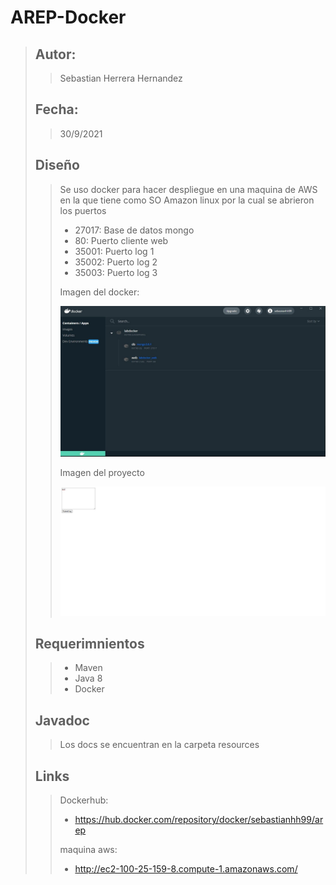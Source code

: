 # AREP-Docker
> ## Autor:
>> Sebastian Herrera Hernandez
>>
> ## Fecha:
>> 30/9/2021
> ## Diseño
>> Se uso docker para hacer despliegue en una maquina de AWS en la que 
>> tiene como SO Amazon linux por la cual se abrieron los puertos
>> - 27017: Base de datos mongo
>> - 80: Puerto cliente web
>> - 35001: Puerto log 1
>> - 35002: Puerto log 2
>> - 35003: Puerto log 3
>>
>> Imagen del docker:
>>
>> ![](https://github.com/Sebastianhh99/AREP-Docker/blob/f7e938a83c0bc6428e0a6ddc2d43bd8511059ebb/resources/img/docker.jpg)
>>
>> Imagen del proyecto
>>
>> ![](https://github.com/Sebastianhh99/AREP-Docker/blob/f7e938a83c0bc6428e0a6ddc2d43bd8511059ebb/resources/img/app.jpg)
>>
>>
>>
> ## Requerimnientos
>> - Maven 
>> - Java 8
>> - Docker 
>>
> ## Javadoc
>> Los docs se encuentran en la carpeta resources
> ## Links
>> Dockerhub: 
>> - https://hub.docker.com/repository/docker/sebastianhh99/arep
>>
>> maquina aws: 
>> - http://ec2-100-25-159-8.compute-1.amazonaws.com/
